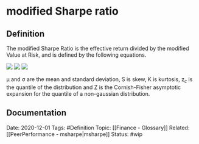 # modified Sharpe ratio

## Definition

The modified Sharpe Ratio is the effective return divided by the modified Value at Risk, and is defined by the following equations.

![](https://4.bp.blogspot.com/-PgchYeq3yi8/TjVYiIGBYkI/AAAAAAAABBI/1GmPr_MiRDU/s200/Modified+Sharpe+Ratio+2.png)
![](https://3.bp.blogspot.com/-4ohTCyC75NU/TinhscagKRI/AAAAAAAABAI/1fKDGnZGV5w/s1600/Cornish-fisher.png)
![](https://2.bp.blogspot.com/-uGXdG_F4Tbo/TinhuWcV5VI/AAAAAAAABAM/Fi8XswqgM30/s1600/MVaR.png)

μ and σ are the mean and standard deviation, S is skew, K is kurtosis, z$_c$ is the quantile of the distribution and Z is the Cornish-Fisher asymptotic expansion for the quantile of a non-gaussian distribution.

## Documentation
<!-- Link to wiki or youtube video-->

Date: 2020-12-01
Tags: #Definition
Topic: [[Finance - Glossary]]
Related: [[PeerPerformance - msharpe|msharpe]]
Status: #wip


